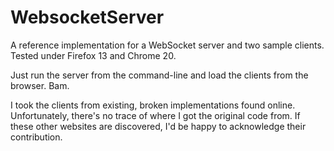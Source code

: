 WebsocketServer
===============

A reference implementation for a WebSocket server and two sample clients. Tested under Firefox 13 and Chrome 20.

Just run the server from the command-line and load the clients from the browser. Bam.

I took the clients from existing, broken implementations found online. Unfortunately, there's no trace of where I got the original code from. If these other websites are discovered, I'd be happy to acknowledge their contribution.

